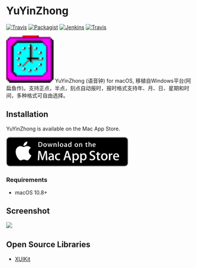 # YuYinZhong

[![Travis](https://img.shields.io/badge/build-passing-brightgreen.svg)](https://github.com/HsiangHo/YuYinZhong)
[![Packagist](https://img.shields.io/badge/release-1.0.0-blue.svg)](https://itunes.apple.com/app/id1286248614)
[![Jenkins](https://img.shields.io/badge/license-MIT-red.svg)](https://github.com/HsiangHo/YuYinZhong/blob/master/LICENSE)
[![Travis](https://img.shields.io/badge/platform-macOS-yellow.svg)]()

<img src="docs/img/icon.png" width="128px">
YuYinZhong (语音钟) for macOS, 移植自Windows平台(阿扁鱼作)。支持正点，半点，刻点自动报时，报时格式支持年、月、日、星期和时间，多种格式可自由选择。

## Installation

YuYinZhong is available on the Mac App Store.

[![download on the Mac App Store](docs/img/MAS_badge.svg)](https://itunes.apple.com/app/id1286248614)

### Requirements

- macOS 10.8+

## Screenshot

<img src="docs/img/Screen_Shot1.png" width="480px">

## Open Source Libraries

- [XUIKit](https://github.com/HsiangHo/XUIKit)


